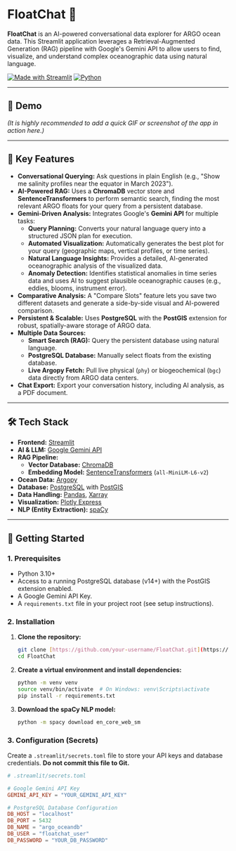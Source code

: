 # FloatChat 🌊

**FloatChat** is an AI-powered conversational data explorer for ARGO ocean data. This Streamlit application leverages a Retrieval-Augmented Generation (RAG) pipeline with Google's Gemini API to allow users to find, visualize, and understand complex oceanographic data using natural language.

[![Made with Streamlit](https://img.shields.io/badge/Made%20with-Streamlit-FF4B4B.svg?style=for-the-badge&logo=Streamlit)](https://streamlit.io)
[![Python](https://img.shields.io/badge/Python-3.10%2B-blue?style=for-the-badge&logo=python)](https://www.python.org/)

---

## 🎥 Demo

*(It is highly recommended to add a quick GIF or screenshot of the app in action here.)*

---

## 🎯 Key Features

* **Conversational Querying:** Ask questions in plain English (e.g., "Show me salinity profiles near the equator in March 2023").
* **AI-Powered RAG:** Uses a **ChromaDB** vector store and **SentenceTransformers** to perform semantic search, finding the most relevant ARGO floats for your query from a persistent database.
* **Gemini-Driven Analysis:** Integrates Google's **Gemini API** for multiple tasks:
    * **Query Planning:** Converts your natural language query into a structured JSON plan for execution.
    * **Automated Visualization:** Automatically generates the best plot for your query (geographic maps, vertical profiles, or time series).
    * **Natural Language Insights:** Provides a detailed, AI-generated oceanographic analysis of the visualized data.
    * **Anomaly Detection:** Identifies statistical anomalies in time series data and uses AI to suggest plausible oceanographic causes (e.g., eddies, blooms, instrument error).
* **Comparative Analysis:** A "Compare Slots" feature lets you save two different datasets and generate a side-by-side visual and AI-powered comparison.
* **Persistent & Scalable:** Uses **PostgreSQL** with the **PostGIS** extension for robust, spatially-aware storage of ARGO data.
* **Multiple Data Sources:**
    * **Smart Search (RAG):** Query the persistent database using natural language.
    * **PostgreSQL Database:** Manually select floats from the existing database.
    * **Live Argopy Fetch:** Pull live physical (`phy`) or biogeochemical (`bgc`) data directly from ARGO data centers.
* **Chat Export:** Export your conversation history, including AI analysis, as a PDF document.

---

## 🛠️ Tech Stack

* **Frontend:** [Streamlit](https://streamlit.io/)
* **AI & LLM:** [Google Gemini API](https://ai.google.dev/)
* **RAG Pipeline:**
    * **Vector Database:** [ChromaDB](https://www.trychroma.com/)
    * **Embedding Model:** [SentenceTransformers](https://sbert.net/) (`all-MiniLM-L6-v2`)
* **Ocean Data:** [Argopy](https://argopy.readthedocs.io/en/latest/)
* **Database:** [PostgreSQL](https://www.postgresql.org/) with [PostGIS](https://postgis.net/)
* **Data Handling:** [Pandas](https://pandas.pydata.org/), [Xarray](https://xarray.dev/)
* **Visualization:** [Plotly Express](https://plotly.com/python/plotly-express/)
* **NLP (Entity Extraction):** [spaCy](https://spacy.io/)

---

## 🚀 Getting Started

### 1. Prerequisites

* Python 3.10+
* Access to a running PostgreSQL database (v14+) with the PostGIS extension enabled.
* A Google Gemini API Key.
* A `requirements.txt` file in your project root (see setup instructions).

### 2. Installation

1.  **Clone the repository:**
    ```bash
    git clone [https://github.com/your-username/FloatChat.git](https://github.com/your-username/FloatChat.git)
    cd FloatChat
    ```

2.  **Create a virtual environment and install dependencies:**
    ```bash
    python -m venv venv
    source venv/bin/activate  # On Windows: venv\Scripts\activate
    pip install -r requirements.txt
    ```

3.  **Download the spaCy NLP model:**
    ```bash
    python -m spacy download en_core_web_sm
    ```

### 3. Configuration (Secrets)

Create a `.streamlit/secrets.toml` file to store your API keys and database credentials. **Do not commit this file to Git.**

```toml
# .streamlit/secrets.toml

# Google Gemini API Key
GEMINI_API_KEY = "YOUR_GEMINI_API_KEY"

# PostgreSQL Database Configuration
DB_HOST = "localhost"
DB_PORT = 5432
DB_NAME = "argo_oceandb"
DB_USER = "floatchat_user"
DB_PASSWORD = "YOUR_DB_PASSWORD"
